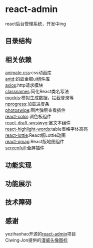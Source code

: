 # react-admin
react后台管理系统，开发中ing

## 目录结构  
## 相关依赖
[animate.css](https://github.com/daneden/animate.css):css动画库  
[antd](https://ant.design/index-cn):蚂蚁金服ui组件库  
[axios](https://github.com/axios/axios):http请求模块  
[classnames](https://github.com/JedWatson/classnames):简化React类名写法  
[mockjs](http://mockjs.com/):模拟生成数据，拦截登录等  
[nprogress](https://github.com/rstacruz/nprogress):加载进度条    
[photoswipe](https://github.com/dimsemenov/photoswipe):图片弹层查看插件  
[react-color](https://github.com/casesandberg/react-color):调色板组件   
[react-draft-wysiwyg](https://github.com/jpuri/react-draft-wysiwyg):富文本组件   
[react-highlight-words](https://github.com/bvaughn/react-highlight-words):table表格字体高亮    
[react-lottie](https://github.com/chenqingspring/react-lottie):React版Lottie动画  
[react-qmap](https://github.com/yezihaohao/react-qmap):React版地图组件  
[screenfull](https://github.com/sindresorhus/screenfull.js/):全屏插件  

## 功能实现 

## 功能展示 

## 技术障碍

## 感谢
yezihaohao开源的[react-admin](https://github.com/yezihaohao/react-admin)项目  
Ciwing·Jon提供的[漫威头像图标](https://www.iconfont.cn/collections/detail?cid=15515)